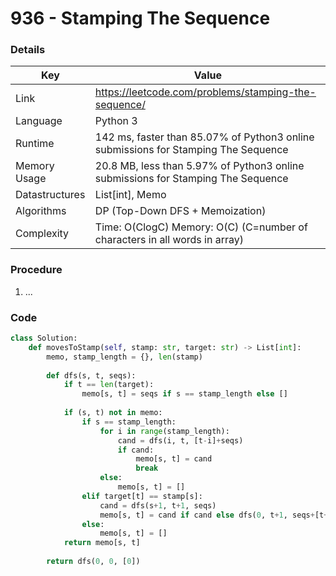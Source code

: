 # 936 - Stamping The Sequence

### Details

| Key | Value |
| --- | ----- |
| Link | https://leetcode.com/problems/stamping-the-sequence/
| Language | Python 3
| Runtime | 142 ms, faster than 85.07% of Python3 online submissions for Stamping The Sequence
| Memory Usage | 20.8 MB, less than 5.97% of Python3 online submissions for Stamping The Sequence
| Datastructures | List[int], Memo
| Algorithms | DP (Top-Down DFS + Memoization)
| Complexity | Time: O(ClogC) Memory: O(C) (C=number of characters in all words in array)

### Procedure

1. ...

### Code

```python
class Solution:
    def movesToStamp(self, stamp: str, target: str) -> List[int]:
        memo, stamp_length = {}, len(stamp)
        
        def dfs(s, t, seqs):
            if t == len(target):
                memo[s, t] = seqs if s == stamp_length else []
            
            if (s, t) not in memo:
                if s == stamp_length:
                    for i in range(stamp_length):
                        cand = dfs(i, t, [t-i]+seqs)
                        if cand:
                            memo[s, t] = cand
                            break
                    else: 
                        memo[s, t] = []
                elif target[t] == stamp[s]:
                    cand = dfs(s+1, t+1, seqs)
                    memo[s, t] = cand if cand else dfs(0, t+1, seqs+[t+1])
                else:
                    memo[s, t] = []
            return memo[s, t]
        
        return dfs(0, 0, [0])
```
